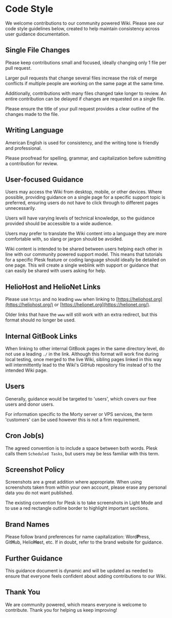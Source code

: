 # Code Style

We welcome contributions to our community powered Wiki. Please see our code style guidelines below, created to help maintain consistency across user guidance documentation. 

## Single File Changes

Please keep contributions small and focused, ideally changing only 1 file per pull request.

Larger pull requests that change several files increase the risk of merge conflicts if multiple people are working on the same page at the same time.

Additionally, contributions with many files changed take longer to review. An entire contribution can be delayed if changes are requested on a single file.

Please ensure the title of your pull request provides a clear outline of the changes made to the file.

## Writing Language

American English is used for consistency, and the writing tone is friendly and professional.

Please proofread for spelling, grammar, and capitalization before submitting a contribution for review.

## User-focused Guidance

Users may access the Wiki from desktop, mobile, or other devices. Where possible, providing guidance on a single page for a specific support topic is preferred, ensuring users do not have to click through to different pages unnecessarily.

Users will have varying levels of technical knowledge, so the guidance provided should be accessible to a wide audience.

Users may prefer to translate the Wiki content into a language they are more comfortable with, so slang or jargon should be avoided.

Wiki content is intended to be shared between users helping each other in line with our community powered support model. This means that tutorials for a specific Plesk feature or coding language should ideally be detailed on one page. This will create a single weblink with support or guidance that can easily be shared with users asking for help.

## HelioHost and HelioNet Links

Please use `https` and no leading `www` when linking to [https://heliohost.org](https://heliohost.org/) or [https://helionet.org](https://helionet.org/).

Older links that have the `www` will still work with an extra redirect, but this format should no longer be used.

## Internal GitBook Links
<!-- See PRs 117 & 131 for examples -->
When linking to other internal GitBook pages in the same directory level, do not use a leading `./` in the link. Although this format will work fine during local testing, once merged to the live Wiki, sibling pages linked in this way will intermittently lead to the Wiki's GitHub repository file instead of to the intended Wiki page. 

## Users

Generally, guidance would be targeted to 'users', which covers our free users and donor users.

For information specific to the Morty server or VPS services, the term 'customers' can be used however this is not a firm requirement.

## Cron Job(s)

The agreed convention is to include a space between both words. Plesk calls them `Scheduled Tasks`, but users may be less familiar with this term.

## Screenshot Policy

Screenshots are a great addition where appropriate. When using screenshots taken from within your own account, please erase any personal data you do not want published.

The existing convention for Plesk is to take screenshots in Light Mode and to use a red rectangle outline border to highlight important sections.

## Brand Names

Please follow brand preferences for name capitalization: Word**P**ress, Git**H**ub, Helio**Ho**st, etc. If in doubt, refer to the brand website for guidance.

## Further Guidance

This guidance document is dynamic and will be updated as needed to ensure that everyone feels confident about adding contributions to our Wiki.

## Thank You

We are community powered, which means everyone is welcome to contribute. Thank you for helping us keep improving!